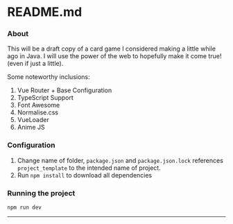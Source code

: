 # README.md

### About

This will be a draft copy of a card game I considered making a little while ago in Java. I will use the power of the web to hopefully make it come true! (even if just a little).

Some noteworthy inclusions:

1. Vue Router + Base Configuration
2. TypeScript Support
3. Font Awesome
4. Normalise.css
5. VueLoader
6. Anime JS

### Configuration

1. Change name of folder, `package.json` and `package.json.lock` references `project_template` to the intended name of project.
2. Run `npm install` to download all dependencies

### Running the project
`npm run dev`

---



